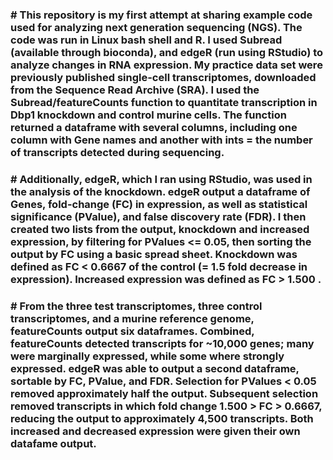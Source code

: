 <h3># This repository is my first attempt at sharing example code used for analyzing next generation sequencing (NGS). The code was run in Linux bash shell and R. I used Subread (available through bioconda), and edgeR (run using RStudio) to analyze changes in RNA expression. My practice data set were previously published single-cell transcriptomes, downloaded from the Sequence Read Archive (SRA). I used the Subread/featureCounts function to quantitate transcription in Dbp1 knockdown and control murine cells. The function returned a dataframe with several columns, including one column with Gene names and another with ints = the number of transcripts detected during sequencing.</h3>

<h3># Additionally, edgeR, which I ran using RStudio, was used in the analysis of the knockdown. edgeR output a dataframe of Genes, fold-change (FC) in expression, as well as statistical significance (PValue), and false discovery rate (FDR). I then created two lists from the output, knockdown and increased expression, by filtering for PValues <= 0.05, then sorting the output by FC using a basic spread sheet. Knockdown was defined as FC < 0.6667 of the control (= 1.5 fold decrease in expression). Increased expression was defined as FC > 1.500 .</h3>

<h3># From the three test transcriptomes, three control transcriptomes, and a murine reference genome, featureCounts output six dataframes. Combined, featureCounts detected transcripts for ~10,000 genes; many were marginally expressed, while some where strongly expressed. edgeR was able to output a second dataframe, sortable by FC, PValue, and FDR. Selection for PValues < 0.05 removed approximately half the output. Subsequent selection removed transcripts in which fold change 1.500 > FC > 0.6667, reducing the output to approximately 4,500 transcripts. Both increased and decreased expression were given their own datafame output.</h3>
